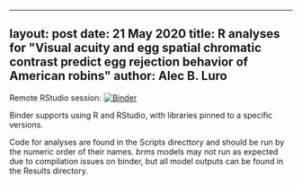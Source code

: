 
---
layout: post
date: 21 May 2020
title: R analyses for "Visual acuity and egg spatial chromatic contrast predict egg rejection behavior of American robins"
author: Alec B. Luro
---




Remote RStudio session: [![Binder](http://mybinder.org/badge_logo.svg)](https://mybinder.org/v2/gh/aluro2/AMRO_pattern_egg_rejection_JEB/master?urlpath=rstudio)

Binder supports using R and RStudio, with libraries pinned to a specific versions.

Code for analyses are found in the Scripts directtory and should be run by the numeric order of their names. *brms* models may not run as expected due to compilation issues on binder, but all model outputs can be found in the Results directory.

